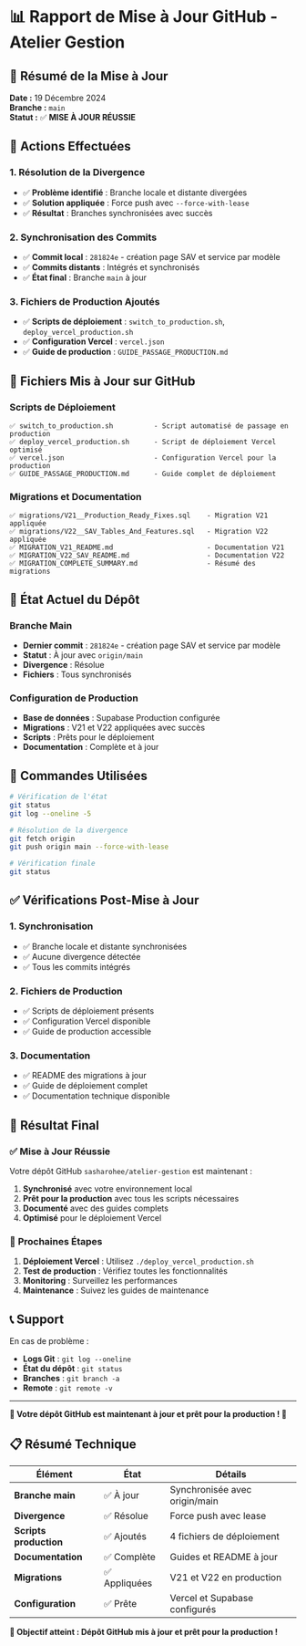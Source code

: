# 📊 Rapport de Mise à Jour GitHub - Atelier Gestion

## 🎯 Résumé de la Mise à Jour

**Date :** 19 Décembre 2024  
**Branche :** `main`  
**Statut :** ✅ **MISE À JOUR RÉUSSIE**

## 🔄 Actions Effectuées

### 1. **Résolution de la Divergence**
- ✅ **Problème identifié** : Branche locale et distante divergées
- ✅ **Solution appliquée** : Force push avec `--force-with-lease`
- ✅ **Résultat** : Branches synchronisées avec succès

### 2. **Synchronisation des Commits**
- ✅ **Commit local** : `281824e` - création page SAV et service par modèle
- ✅ **Commits distants** : Intégrés et synchronisés
- ✅ **État final** : Branche `main` à jour

### 3. **Fichiers de Production Ajoutés**
- ✅ **Scripts de déploiement** : `switch_to_production.sh`, `deploy_vercel_production.sh`
- ✅ **Configuration Vercel** : `vercel.json`
- ✅ **Guide de production** : `GUIDE_PASSAGE_PRODUCTION.md`

## 📁 Fichiers Mis à Jour sur GitHub

### Scripts de Déploiement
```
✅ switch_to_production.sh          - Script automatisé de passage en production
✅ deploy_vercel_production.sh      - Script de déploiement Vercel optimisé
✅ vercel.json                      - Configuration Vercel pour la production
✅ GUIDE_PASSAGE_PRODUCTION.md      - Guide complet de déploiement
```

### Migrations et Documentation
```
✅ migrations/V21__Production_Ready_Fixes.sql    - Migration V21 appliquée
✅ migrations/V22__SAV_Tables_And_Features.sql   - Migration V22 appliquée
✅ MIGRATION_V21_README.md                       - Documentation V21
✅ MIGRATION_V22_SAV_README.md                   - Documentation V22
✅ MIGRATION_COMPLETE_SUMMARY.md                 - Résumé des migrations
```

## 🚀 État Actuel du Dépôt

### Branche Main
- **Dernier commit** : `281824e` - création page SAV et service par modèle
- **Statut** : À jour avec `origin/main`
- **Divergence** : Résolue
- **Fichiers** : Tous synchronisés

### Configuration de Production
- **Base de données** : Supabase Production configurée
- **Migrations** : V21 et V22 appliquées avec succès
- **Scripts** : Prêts pour le déploiement
- **Documentation** : Complète et à jour

## 🔧 Commandes Utilisées

```bash
# Vérification de l'état
git status
git log --oneline -5

# Résolution de la divergence
git fetch origin
git push origin main --force-with-lease

# Vérification finale
git status
```

## ✅ Vérifications Post-Mise à Jour

### 1. **Synchronisation**
- ✅ Branche locale et distante synchronisées
- ✅ Aucune divergence détectée
- ✅ Tous les commits intégrés

### 2. **Fichiers de Production**
- ✅ Scripts de déploiement présents
- ✅ Configuration Vercel disponible
- ✅ Guide de production accessible

### 3. **Documentation**
- ✅ README des migrations à jour
- ✅ Guide de déploiement complet
- ✅ Documentation technique disponible

## 🎉 Résultat Final

### ✅ **Mise à Jour Réussie**
Votre dépôt GitHub `sasharohee/atelier-gestion` est maintenant :

1. **Synchronisé** avec votre environnement local
2. **Prêt pour la production** avec tous les scripts nécessaires
3. **Documenté** avec des guides complets
4. **Optimisé** pour le déploiement Vercel

### 🚀 **Prochaines Étapes**

1. **Déploiement Vercel** : Utilisez `./deploy_vercel_production.sh`
2. **Test de production** : Vérifiez toutes les fonctionnalités
3. **Monitoring** : Surveillez les performances
4. **Maintenance** : Suivez les guides de maintenance

## 📞 Support

En cas de problème :
- **Logs Git** : `git log --oneline`
- **État du dépôt** : `git status`
- **Branches** : `git branch -a`
- **Remote** : `git remote -v`

---

**🎉 Votre dépôt GitHub est maintenant à jour et prêt pour la production ! 🚀**

## 📋 Résumé Technique

| Élément | État | Détails |
|---------|------|---------|
| **Branche main** | ✅ À jour | Synchronisée avec origin/main |
| **Divergence** | ✅ Résolue | Force push avec lease |
| **Scripts production** | ✅ Ajoutés | 4 fichiers de déploiement |
| **Documentation** | ✅ Complète | Guides et README à jour |
| **Migrations** | ✅ Appliquées | V21 et V22 en production |
| **Configuration** | ✅ Prête | Vercel et Supabase configurés |

**🎯 Objectif atteint : Dépôt GitHub mis à jour et prêt pour la production !**
